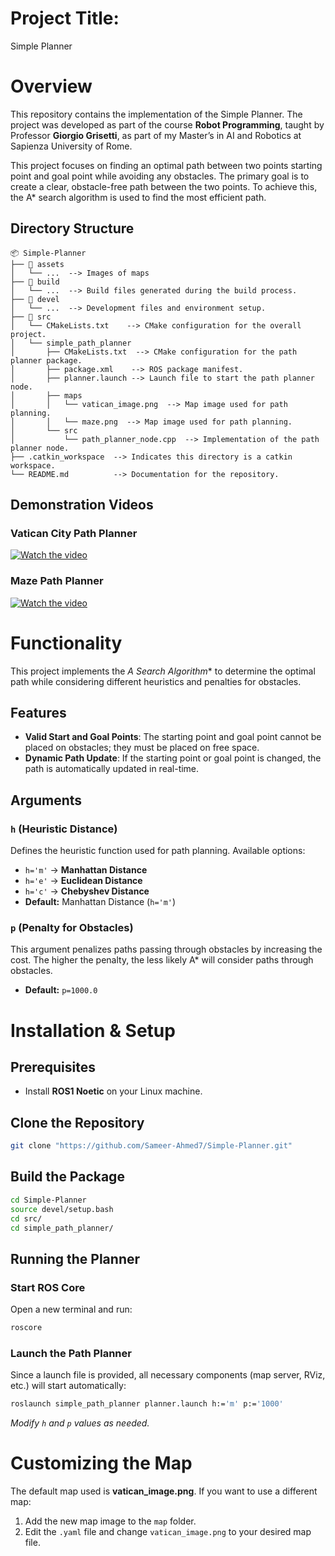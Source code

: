 # Project Title:
Simple Planner

# Overview
This repository contains the implementation of the Simple Planner. The project was developed as part of the course **Robot Programming**, taught by Professor **Giorgio Grisetti**, as part of my Master’s in AI and Robotics at Sapienza University of Rome. 

This project focuses on finding an optimal path between two points starting point and goal point while avoiding any obstacles. The primary goal is to create a clear, obstacle-free path between the two points. To achieve this, the A* search algorithm is used to find the most efficient path.


## Directory Structure
```
📦 Simple-Planner
├── 📂 assets  
│   └── ...  --> Images of maps
├── 📂 build
│   └── ...  --> Build files generated during the build process.
├── 📂 devel
│   └── ...  --> Development files and environment setup.
├── 📂 src
│   └── CMakeLists.txt    --> CMake configuration for the overall project.
│   └── simple_path_planner
│       ├── CMakeLists.txt  --> CMake configuration for the path planner package.
│       ├── package.xml    --> ROS package manifest.
│       ├── planner.launch --> Launch file to start the path planner node.
│       ├── maps
│       │   └── vatican_image.png  --> Map image used for path planning.
│       │   └── maze.png  --> Map image used for path planning.
│       └── src
│           └── path_planner_node.cpp  --> Implementation of the path planner node.
├── .catkin_workspace  --> Indicates this directory is a catkin workspace.
└── README.md          --> Documentation for the repository.
```
## Demonstration Videos
### Vatican City Path Planner
[![Watch the video](https://img.youtube.com/vi/a_FXH-olXFI/maxresdefault.jpg)](https://youtu.be/a_FXH-olXFI)

### Maze Path Planner
[![Watch the video](https://img.youtube.com/vi/HI9JwL4_bSU/maxresdefault.jpg)](https://youtu.be/HI9JwL4_bSU)

# Functionality
This project implements the **A* Search Algorithm** to determine the optimal path while considering different heuristics and penalties for obstacles.

## Features
- **Valid Start and Goal Points**: The starting point and goal point cannot be placed on obstacles; they must be placed on free space.
- **Dynamic Path Update**: If the starting point or goal point is changed, the path is automatically updated in real-time.

## Arguments
### `h` (Heuristic Distance)
Defines the heuristic function used for path planning. Available options:
- `h='m'` → **Manhattan Distance**
- `h='e'` → **Euclidean Distance**
- `h='c'` → **Chebyshev Distance**
- **Default:** Manhattan Distance (`h='m'`)

### `p` (Penalty for Obstacles)
This argument penalizes paths passing through obstacles by increasing the cost. The higher the penalty, the less likely A* will consider paths through obstacles.
- **Default:** `p=1000.0`

# Installation & Setup
## Prerequisites
- Install **ROS1 Noetic** on your Linux machine.

## Clone the Repository
```bash
git clone "https://github.com/Sameer-Ahmed7/Simple-Planner.git"
```

## Build the Package
```bash
cd Simple-Planner
source devel/setup.bash
cd src/
cd simple_path_planner/
```
## Running the Planner
### Start ROS Core
Open a new terminal and run:
```bash
roscore
```

### Launch the Path Planner
Since a launch file is provided, all necessary components (map server, RViz, etc.) will start automatically:
```bash
roslaunch simple_path_planner planner.launch h:='m' p:='1000'
```
*Modify `h` and `p` values as needed.*

# Customizing the Map
The default map used is **vatican_image.png**. If you want to use a different map:
1. Add the new map image to the `map` folder.
2. Edit the `.yaml` file and change `vatican_image.png` to your desired map file.









